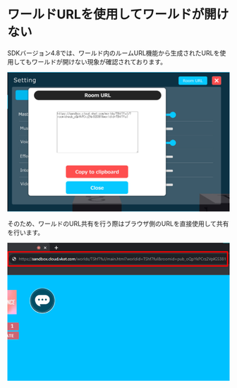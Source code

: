 # ワールドURLを使用してワールドが開けない

SDKバージョン4.8では、ワールド内のルームURL機能から生成されたURLを使用してもワールドが開けない現象が確認されております。

![URLError_1](./img/URLError_1.jpg)

そのため、ワールドのURL共有を行う際はブラウザ側のURLを直接使用して共有を行います。

![URLError_2](./img/URLError_2.jpg)